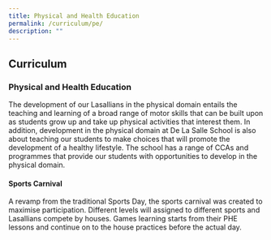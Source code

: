 ```yaml
---
title: Physical and Health Education
permalink: /curriculum/pe/
description: ""
---
```

## Curriculum

### Physical and Health Education

The development of our Lasallians in the physical domain entails the teaching and learning of a broad range of motor skills that can be built upon as students grow up and take up physical activities that interest them. In addition, development in the physical domain at De La Salle School is also about teaching our students to make choices that will promote the development of a healthy lifestyle. The school has a range of CCAs and programmes that provide our students with opportunities to develop in the physical domain.

#### Sports Carnival

A revamp from the traditional Sports Day, the sports carnival was created to maximise participation. Different levels will assigned to different sports and Lasallians compete by houses. Games learning starts from their PHE lessons and continue on to the house practices before the actual day.